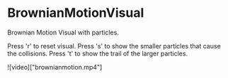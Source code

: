 # BrownianMotionVisual

Brownian Motion Visual with particles.

Press 'r' to reset visual.
Press 's' to show the smaller particles that cause the collisions.
Press 't' to show the trail of the larger particles.

![video]["brownianmotion.mp4"]
